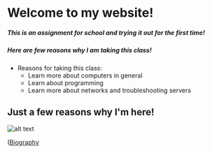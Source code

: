 # Welcome to my website! 
##### This is an assignment for school and trying it out for the first time!
##### Here are few reasons why I am taking this class!
+ Reasons for taking this class:
  + Learn more about computers in general
  + Learn about programming
  + Learn more about networks and troubleshooting servers
## Just a few reasons why I'm here!


![alt text](https://www.webopedia.com/imagesvr_ce/2123/computer.jpg)

([Biography](biography.html "Biography")
